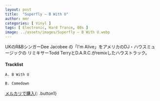 ```yaml
---
layout: post
title:  "Superfly – B With U"
author: mmr
categories: [ Vinyl ]
tags: [ Electronic, Hard Trance, 00s ]
image: ../assets/images/Superfly – B With U.webp
---
```


UKのR&BシンガーDee Jacobee の「I'm Alive」をアメリカのDJ・ハウスミュージックの
リミキサーTodd TerryとD.A.R.C.がremixしたハウストラック。

#### Tracklist
```md
A. B With U

B. Comedown
```

[メルカリで購入](https://jp.mercari.com/item/m77900628960?afid=6142608987){: .button1}

